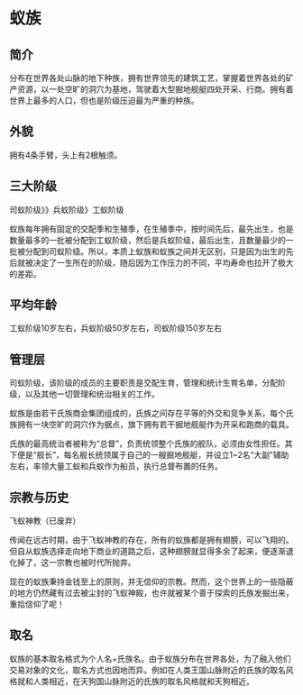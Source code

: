 # 蚁族

## 简介

分布在世界各处山脉的地下种族，拥有世界领先的建筑工艺，掌握着世界各处的矿产资源，以一处空旷的洞穴为基地，驾驶着大型掘地舰艇四处开采、行商。拥有着世界上最多的人口，但也是阶级压迫最为严重的种族。

## 外貌

拥有4条手臂，头上有2根触须。

## 三大阶级

司蚁阶级》》兵蚁阶级》工蚁阶级

蚁族每年拥有固定的交配季和生殖季，在生殖季中，按时间先后，最先出生，也是数量最多的一批被分配到工蚁阶级，然后是兵蚁阶级，最后出生，且数量最少的一批被分配到司蚁阶级。所以，本质上蚁族和蚁族之间并无区别，只是因为出生的先后就被决定了一生所在的阶级，随后因为工作压力的不同，平均寿命也拉开了极大的差距。

## 平均年龄

工蚁阶级10岁左右，兵蚁阶级50岁左右，司蚁阶级150岁左右

## 管理层

司蚁阶级，该阶级的成员的主要职责是交配生育，管理和统计生育名单，分配阶级，以及其他一切管理和统治相关的工作。

蚁族是由若干氏族商会集团组成的，氏族之间存在平等的外交和竞争关系，每个氏族拥有一块空旷的洞穴作为据点，旗下拥有若干掘地舰艇作为开采和跑商的载具。

氏族的最高统治者被称为“总督”，负责统领整个氏族的舰队，必须由女性担任。其下便是“舰长”，每名舰长统领属于自己的一艘掘地舰艇，并设立1~2名“大副”辅助左右，率领大量工蚁和兵蚁作为船员，执行总督布置的任务。

## 宗教与历史

飞蚁神教（已废弃）

传闻在远古时期，由于飞蚁神教的存在，所有的蚁族都是拥有翅膀，可以飞翔的。但自从蚁族选择走向地下商业的道路之后，这种翅膀就显得多余了起来，便逐渐退化掉了，这一宗教也被时代所抛弃。

现在的蚁族秉持金钱至上的原则，并无信仰的宗教。然而，这个世界上的一些隐蔽的地方仍然藏有过去被尘封的飞蚁神殿，也许就被某个善于探索的氏族发掘出来，重拾信仰了呢！

## 取名

蚁族的基本取名格式为个人名+氏族名。由于蚁族分布在世界各处，为了融入他们交易对象的文化，取名方式也因地而异。例如在人类王国山脉附近的氏族的取名风格就和人类相近，在天狗国山脉附近的氏族的取名风格就和天狗相近。
